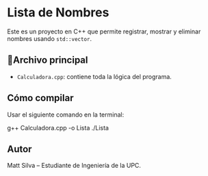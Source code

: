 # Lista de Nombres

Este es un proyecto en C++ que permite registrar, mostrar y eliminar nombres usando `std::vector`.

## 📂Archivo principal
- `Calculadora.cpp`: contiene toda la lógica del programa.

## Cómo compilar
Usar el siguiente comando en la terminal:

g++ Calculadora.cpp -o Lista
 ./Lista

 
## Autor
Matt Silva – Estudiante de Ingeniería de la UPC.
